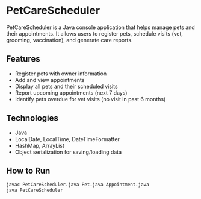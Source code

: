 # PetCareScheduler

PetCareScheduler is a Java console application that helps manage pets and their appointments. It allows users to register pets, schedule visits (vet, grooming, vaccination), and generate care reports.

## Features

- Register pets with owner information
- Add and view appointments
- Display all pets and their scheduled visits
- Report upcoming appointments (next 7 days)
- Identify pets overdue for vet visits (no visit in past 6 months)

## Technologies

- Java
- LocalDate, LocalTime, DateTimeFormatter
- HashMap, ArrayList
- Object serialization for saving/loading data

## How to Run

```bash
javac PetCareScheduler.java Pet.java Appointment.java
java PetCareScheduler


